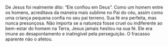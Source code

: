 ﻿De Jesus foi realmente dito: “Ele confiou em Deus”. Como um homem entre os homens, acreditava da maneira mais sublime no Pai do céu, assim como uma criança pequena confia no seu pai terreno. Sua fé era perfeita, mas nunca presunçosa. Não importa se a natureza fosse cruel ou indiferente ao bem-estar do homem na Terra, Jesus jamais hesitou na sua fé. Ele era imune ao desapontamento e inatingível pela perseguição. O fracasso aparente não o afetou.